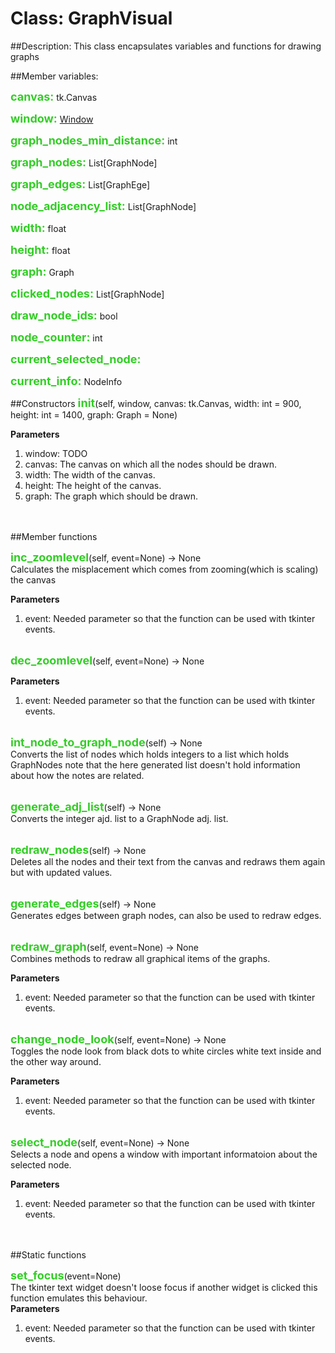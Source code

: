 
<style>
a.member_var   {color: #32ce25; font-size: 18px; font-weight: bold}
a.member_func   {color: #32ce25;  font-size: 18px; font-weight: bold}
</style>

# Class: GraphVisual

##Description:
This class encapsulates variables and functions for drawing graphs

##Member variables:

<a class="member_var">canvas:</a> tk.Canvas

<a class="member_var">window:</a> [Window](classes/window.md)

<a class="member_var">graph_nodes_min_distance:</a> int

<a class="member_var">graph_nodes:</a> List[GraphNode]

<a class="member_var">graph_edges:</a> List[GraphEge]

<a class="member_var">node_adjacency_list:</a> List[GraphNode]

<a class="member_var">width:</a> float

<a class="member_var">height:</a> float

<a class="member_var">graph:</a> Graph

<a class="member_var">clicked_nodes:</a> List[GraphNode]

<a class="member_var">draw_node_ids:</a> bool

<a class="member_var">node_counter:</a> int

<a class="member_var">current_selected_node:</a>

<a class="member_var">current_info:</a> NodeInfo

##Constructors
<a class="member_func">__init__</a><a>(self, window, canvas: tk.Canvas, width: int = 900, height: int = 1400, graph: Graph = None)</a>  
    
**Parameters**  
1. window: TODO  
2. canvas: The canvas on which all the nodes should be drawn.     
3. width: The width of the canvas.  
4. height: The height of the canvas.  
5. graph: The graph which should be drawn.
</br></br></br>

##Member functions

<a class="member_func">inc_zoomlevel</a><a>(self, event=None) -> None</a>     
Calculates the misplacement which comes from zooming(which is scaling) the canvas

**Parameters**  
1. event: Needed parameter so that the function can be used with tkinter events.
</br></br>


<a class="member_func">dec_zoomlevel</a><a>(self, event=None) -> None</a>  

**Parameters**  
1. event: Needed parameter so that the function can be used with tkinter events.
</br></br>


<a class="member_func">int_node_to_graph_node</a><a>(self) -> None</a>  
Converts the list of nodes which holds integers to a list which holds GraphNodes note that the here generated list doesn't hold information about how the notes are related.
</br></br>


<a class="member_func">generate_adj_list</a><a>(self) -> None</a>  
Converts the integer ajd. list to a GraphNode adj. list.
</br></br>


<a class="member_func">redraw_nodes</a><a>(self) -> None</a>  
Deletes all the nodes and their text from the canvas and redraws them again but with updated values.
</br></br>


<a class="member_func">generate_edges</a><a>(self) -> None</a>  
Generates edges between graph nodes, can also be used to redraw edges.
</br></br>


<a class="member_func">redraw_graph</a><a>(self, event=None) -> None</a>  
Combines methods to redraw all graphical items of the graphs.

**Parameters**  
1. event: Needed parameter so that the function can be used with tkinter events.
</br></br>


<a class="member_func">change_node_look</a><a>(self, event=None) -> None</a>  
Toggles the node look from black dots to white circles white text inside and the other way around.

**Parameters**  
1. event: Needed parameter so that the function can be used with tkinter events.
</br></br>


<a class="member_func">select_node</a><a>(self, event=None) -> None</a>  
Selects a node and opens a window with important informatoion about the selected node.

**Parameters**  
1. event: Needed parameter so that the function can be used with tkinter events.
</br></br></br>

##Static functions

<a class="member_func">set_focus</a><a>(event=None)</a>  
The tkinter text widget doesn't loose focus if another widget is clicked this function emulates this behaviour.  
**Parameters**  
1. event: Needed parameter so that the function can be used with tkinter events.	

